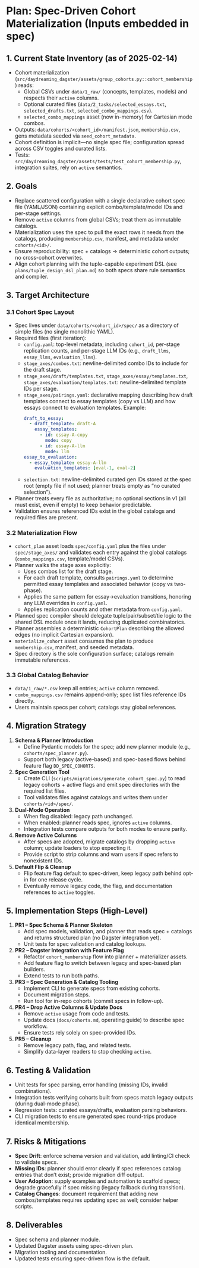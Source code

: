 # Plan: Spec-Driven Cohort Materialization (Inputs embedded in spec)

## 1. Current State Inventory (as of 2025-02-14)
- Cohort materialization (`src/daydreaming_dagster/assets/group_cohorts.py::cohort_membership`) reads:
  - Global CSVs under `data/1_raw/` (concepts, templates, models) and respects their `active` columns.
  - Optional curated files (`data/2_tasks/selected_essays.txt`, `selected_drafts.txt`, `selected_combo_mappings.csv`).
  - `selected_combo_mappings` asset (now in-memory) for Cartesian mode combos.
- Outputs: `data/cohorts/<cohort_id>/manifest.json`, `membership.csv`, gens metadata seeded via `seed_cohort_metadata`.
- Cohort definition is implicit—no single spec file; configuration spread across CSV toggles and curated lists.
- Tests: `src/daydreaming_dagster/assets/tests/test_cohort_membership.py`, integration suites, rely on `active` semantics.

## 2. Goals
- Replace scattered configuration with a single declarative cohort spec file (YAML/JSON) containing explicit combo/template/model IDs and per-stage settings.
- Remove `active` columns from global CSVs; treat them as immutable catalogs.
- Materialization uses the spec to pull the exact rows it needs from the catalogs, producing `membership.csv`, manifest, and metadata under `cohorts/<id>/`.
- Ensure reproducibility: spec + catalogs → deterministic cohort outputs; no cross-cohort overwrites.
- Align cohort planning with the tuple-capable experiment DSL (see `plans/tuple_design_dsl_plan.md`) so both specs share rule semantics and compiler.

## 3. Target Architecture

### 3.1 Cohort Spec Layout
- Spec lives under `data/cohorts/<cohort_id>/spec/` as a directory of simple files (no single monolithic YAML).
- Required files (first iteration):
  - `config.yaml`: top-level metadata, including `cohort_id`, per-stage replication counts, and per-stage LLM IDs (e.g., `draft_llms`, `essay_llms`, `evaluation_llms`).
  - `stage_axes/combos.txt`: newline-delimited combo IDs to include for the draft stage.
  - `stage_axes/draft/templates.txt`, `stage_axes/essay/templates.txt`, `stage_axes/evaluation/templates.txt`: newline-delimited template IDs per stage.
  - `stage_axes/pairings.yaml`: declarative mapping describing how draft templates connect to essay templates (copy vs LLM) and how essays connect to evaluation templates. Example:
    ```yaml
    draft_to_essay:
      - draft_template: draft-A
        essay_templates:
          - id: essay-A-copy
            mode: copy
          - id: essay-A-llm
            mode: llm
    essay_to_evaluation:
      - essay_template: essay-A-llm
        evaluation_templates: [eval-1, eval-2]
    ```
  - `selection.txt`: newline-delimited curated gen IDs stored at the spec root (empty file if not used; planner treats empty as “no curated selection”).
- Planner treats every file as authoritative; no optional sections in v1 (all must exist, even if empty) to keep behavior predictable.
- Validation ensures referenced IDs exist in the global catalogs and required files are present.

### 3.2 Materialization Flow
- `cohort_plan` asset loads `spec/config.yaml` plus the files under `spec/stage_axes/` and validates each entry against the global catalogs (`combo_mappings.csv`, template/model CSVs).
- Planner walks the stage axes explicitly:
  - Uses combos list for the draft stage.
  - For each draft template, consults `pairings.yaml` to determine permitted essay templates and associated behavior (copy vs two-phase).
  - Applies the same pattern for essay→evaluation transitions, honoring any LLM overrides in `config.yaml`.
  - Applies replication counts and other metadata from `config.yaml`.
- Planned spec compiler should delegate tuple/pair/subset/tie logic to the shared DSL module once it lands, reducing duplicated combinatorics.
- Planner assembles a deterministic `CohortPlan` describing the allowed edges (no implicit Cartesian expansion).
- `materialize_cohort` asset consumes the plan to produce `membership.csv`, manifest, and seeded metadata.
- Spec directory is the sole configuration surface; catalogs remain immutable references.

### 3.3 Global Catalog Behavior
- `data/1_raw/*.csv` keep all entries; `active` column removed.
- `combo_mappings.csv` remains append-only; spec list files reference IDs directly.
- Users maintain specs per cohort; catalogs stay global references.

## 4. Migration Strategy
1. **Schema & Planner Introduction**
   - Define Pydantic models for the spec; add new planner module (e.g., `cohorts/spec_planner.py`).
   - Support both legacy (active-based) and spec-based flows behind feature flag `DD_SPEC_COHORTS`.
2. **Spec Generation Tool**
   - Create CLI (`scripts/migrations/generate_cohort_spec.py`) to read legacy cohorts + active flags and emit spec directories with the required list files.
   - Tool validates files against catalogs and writes them under `cohorts/<id>/spec/`.
3. **Dual-Mode Operation**
   - When flag disabled: legacy path unchanged.
   - When enabled: planner reads spec, ignores `active` columns.
   - Integration tests compare outputs for both modes to ensure parity.
4. **Remove Active Columns**
   - After specs are adopted, migrate catalogs by dropping `active` column; update loaders to stop expecting it.
   - Provide script to strip columns and warn users if spec refers to nonexistent IDs.
5. **Default Flip & Cleanup**
   - Flip feature flag default to spec-driven, keep legacy path behind opt-in for one release cycle.
   - Eventually remove legacy code, the flag, and documentation references to `active` toggles.

## 5. Implementation Steps (High-Level)
1. **PR1 – Spec Schema & Planner Skeleton**
   - Add spec models, validation, and planner that reads spec + catalogs and returns structured plan (no Dagster integration yet).
   - Unit tests for spec validation and catalog lookups.
2. **PR2 – Dagster Integration with Feature Flag**
   - Refactor `cohort_membership` flow into planner + materializer assets.
   - Add feature flag to switch between legacy and spec-based plan builders.
   - Extend tests to run both paths.
3. **PR3 – Spec Generation & Catalog Tooling**
   - Implement CLI to generate specs from existing cohorts.
   - Document migration steps.
   - Run tool for in-repo cohorts (commit specs in follow-up).
4. **PR4 – Drop Active Columns & Update Docs**
   - Remove `active` usage from code and tests.
   - Update docs (`docs/cohorts.md`, operating guide) to describe spec workflow.
   - Ensure tests rely solely on spec-provided IDs.
5. **PR5 – Cleanup**
   - Remove legacy path, flag, and related tests.
   - Simplify data-layer readers to stop checking `active`.

## 6. Testing & Validation
- Unit tests for spec parsing, error handling (missing IDs, invalid combinations).
- Integration tests verifying cohorts built from specs match legacy outputs (during dual-mode phase).
- Regression tests: curated essays/drafts, evaluation parsing behaviors.
- CLI migration tests to ensure generated spec round-trips produce identical membership.

## 7. Risks & Mitigations
- **Spec Drift**: enforce schema version and validation, add linting/CI check to validate specs.
- **Missing IDs**: planner should error clearly if spec references catalog entries that don’t exist; provide migration diff output.
- **User Adoption**: supply examples and automation to scaffold specs; degrade gracefully if spec missing (legacy fallback during transition).
- **Catalog Changes**: document requirement that adding new combos/templates requires updating spec as well; consider helper scripts.

## 8. Deliverables
- Spec schema and planner module.
- Updated Dagster assets using spec-driven plan.
- Migration tooling and documentation.
- Updated tests ensuring spec-driven flow is the default.
